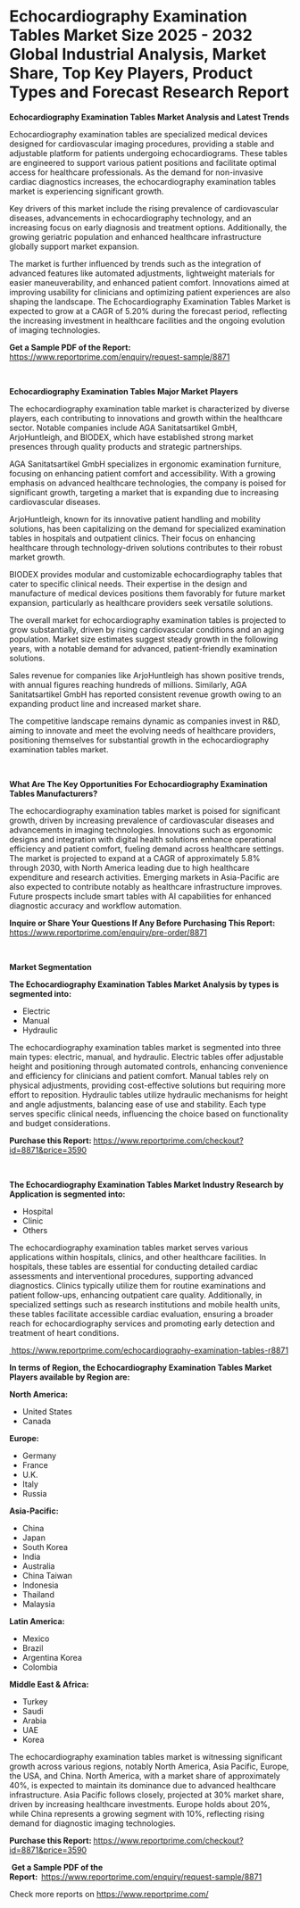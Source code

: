 <p><h1>Echocardiography Examination Tables Market Size 2025 - 2032 Global Industrial Analysis, Market Share, Top Key Players, Product Types and Forecast Research Report</h1></p><p><strong>Echocardiography Examination Tables Market Analysis and Latest Trends</strong></p>
<p><p>Echocardiography examination tables are specialized medical devices designed for cardiovascular imaging procedures, providing a stable and adjustable platform for patients undergoing echocardiograms. These tables are engineered to support various patient positions and facilitate optimal access for healthcare professionals. As the demand for non-invasive cardiac diagnostics increases, the echocardiography examination tables market is experiencing significant growth. </p><p>Key drivers of this market include the rising prevalence of cardiovascular diseases, advancements in echocardiography technology, and an increasing focus on early diagnosis and treatment options. Additionally, the growing geriatric population and enhanced healthcare infrastructure globally support market expansion. </p><p>The market is further influenced by trends such as the integration of advanced features like automated adjustments, lightweight materials for easier maneuverability, and enhanced patient comfort. Innovations aimed at improving usability for clinicians and optimizing patient experiences are also shaping the landscape. The Echocardiography Examination Tables Market is expected to grow at a CAGR of 5.20% during the forecast period, reflecting the increasing investment in healthcare facilities and the ongoing evolution of imaging technologies.</p></p>
<p><strong>Get a Sample PDF of the Report:&nbsp;</strong> <a href="https://www.reportprime.com/enquiry/request-sample/8871?utm_campaign=3584&utm_medium=2&utm_source=Github&utm_content=ia&utm_term=20032025&utm_id=echocardiography-examination-tables">https://www.reportprime.com/enquiry/request-sample/8871</a></p>
<p>&nbsp;</p>
<p><strong>Echocardiography Examination Tables Major Market Players</strong></p>
<p><p>The echocardiography examination table market is characterized by diverse players, each contributing to innovations and growth within the healthcare sector. Notable companies include AGA Sanitatsartikel GmbH, ArjoHuntleigh, and BIODEX, which have established strong market presences through quality products and strategic partnerships.</p><p>AGA Sanitatsartikel GmbH specializes in ergonomic examination furniture, focusing on enhancing patient comfort and accessibility. With a growing emphasis on advanced healthcare technologies, the company is poised for significant growth, targeting a market that is expanding due to increasing cardiovascular diseases.</p><p>ArjoHuntleigh, known for its innovative patient handling and mobility solutions, has been capitalizing on the demand for specialized examination tables in hospitals and outpatient clinics. Their focus on enhancing healthcare through technology-driven solutions contributes to their robust market growth.</p><p>BIODEX provides modular and customizable echocardiography tables that cater to specific clinical needs. Their expertise in the design and manufacture of medical devices positions them favorably for future market expansion, particularly as healthcare providers seek versatile solutions.</p><p>The overall market for echocardiography examination tables is projected to grow substantially, driven by rising cardiovascular conditions and an aging population. Market size estimates suggest steady growth in the following years, with a notable demand for advanced, patient-friendly examination solutions.</p><p>Sales revenue for companies like ArjoHuntleigh has shown positive trends, with annual figures reaching hundreds of millions. Similarly, AGA Sanitatsartikel GmbH has reported consistent revenue growth owing to an expanding product line and increased market share.</p><p>The competitive landscape remains dynamic as companies invest in R&D, aiming to innovate and meet the evolving needs of healthcare providers, positioning themselves for substantial growth in the echocardiography examination tables market.</p></p>
<p>&nbsp;</p>
<p><strong>What Are The Key Opportunities For Echocardiography Examination Tables Manufacturers?</strong></p>
<p><p>The echocardiography examination tables market is poised for significant growth, driven by increasing prevalence of cardiovascular diseases and advancements in imaging technologies. Innovations such as ergonomic designs and integration with digital health solutions enhance operational efficiency and patient comfort, fueling demand across healthcare settings. The market is projected to expand at a CAGR of approximately 5.8% through 2030, with North America leading due to high healthcare expenditure and research activities. Emerging markets in Asia-Pacific are also expected to contribute notably as healthcare infrastructure improves. Future prospects include smart tables with AI capabilities for enhanced diagnostic accuracy and workflow automation.</p></p>
<p><strong>Inquire or Share Your Questions If Any Before Purchasing This Report:</strong> <a href="https://www.reportprime.com/enquiry/pre-order/8871?utm_campaign=3584&utm_medium=2&utm_source=Github&utm_content=ia&utm_term=20032025&utm_id=echocardiography-examination-tables">https://www.reportprime.com/enquiry/pre-order/8871</a></p>
<p>&nbsp;</p>
<p><strong>Market Segmentation</strong></p>
<p><strong>The Echocardiography Examination Tables Market Analysis by types is segmented into:</strong></p>
<p><ul><li>Electric</li><li>Manual</li><li>Hydraulic</li></ul></p>
<p><p>The echocardiography examination tables market is segmented into three main types: electric, manual, and hydraulic. Electric tables offer adjustable height and positioning through automated controls, enhancing convenience and efficiency for clinicians and patient comfort. Manual tables rely on physical adjustments, providing cost-effective solutions but requiring more effort to reposition. Hydraulic tables utilize hydraulic mechanisms for height and angle adjustments, balancing ease of use and stability. Each type serves specific clinical needs, influencing the choice based on functionality and budget considerations.</p></p>
<p><strong>Purchase this Report:&nbsp;</strong><a href="https://www.reportprime.com/checkout?id=8871&price=3590&utm_campaign=3584&utm_medium=2&utm_source=Github&utm_content=ia&utm_term=20032025&utm_id=echocardiography-examination-tables">https://www.reportprime.com/checkout?id=8871&price=3590</a></p>
<p>&nbsp;</p>
<p><strong>The Echocardiography Examination Tables Market Industry Research by Application is segmented into:</strong></p>
<p><ul><li>Hospital</li><li>Clinic</li><li>Others</li></ul></p>
<p><p>The echocardiography examination tables market serves various applications within hospitals, clinics, and other healthcare facilities. In hospitals, these tables are essential for conducting detailed cardiac assessments and interventional procedures, supporting advanced diagnostics. Clinics typically utilize them for routine examinations and patient follow-ups, enhancing outpatient care quality. Additionally, in specialized settings such as research institutions and mobile health units, these tables facilitate accessible cardiac evaluation, ensuring a broader reach for echocardiography services and promoting early detection and treatment of heart conditions.</p></p>
<p><a href="https://www.reportprime.com/echocardiography-examination-tables-r8871?utm_campaign=3584&utm_medium=2&utm_source=Github&utm_content=ia&utm_term=20032025&utm_id=echocardiography-examination-tables">&nbsp;https://www.reportprime.com/echocardiography-examination-tables-r8871</a></p>
<p><strong>In terms of Region, the Echocardiography Examination Tables Market Players available by Region are:</strong></p>
<p>
    <p> <strong> North America: </strong>
        <ul>
            <li>United States</li>
            <li>Canada</li>
        </ul>
        </p> 
    <p> <strong> Europe: </strong>
        <ul>
            <li>Germany</li>
            <li>France</li>
            <li>U.K.</li>
            <li>Italy</li>
            <li>Russia</li>
        </ul>
        </p> 
    <p> <strong> Asia-Pacific: </strong>
        <ul>
            <li>China</li>
            <li>Japan</li>
            <li>South Korea</li>
            <li>India</li>
            <li>Australia</li>
            <li>China Taiwan</li>
            <li>Indonesia</li>
            <li>Thailand</li>
            <li>Malaysia</li>
        </ul>
        </p> 
    <p> <strong> Latin America: </strong>
        <ul>
            <li>Mexico</li>
            <li>Brazil</li>
            <li>Argentina Korea</li>
            <li>Colombia</li>
        </ul>
        </p> 
    <p> <strong> Middle East & Africa: </strong>
        <ul>
            <li>Turkey</li>
            <li>Saudi</li>
            <li>Arabia</li>
            <li>UAE</li>
            <li>Korea</li>
        </ul>
    </p>
    </p>
<p><p>The echocardiography examination tables market is witnessing significant growth across various regions, notably North America, Asia Pacific, Europe, the USA, and China. North America, with a market share of approximately 40%, is expected to maintain its dominance due to advanced healthcare infrastructure. Asia Pacific follows closely, projected at 30% market share, driven by increasing healthcare investments. Europe holds about 20%, while China represents a growing segment with 10%, reflecting rising demand for diagnostic imaging technologies.</p></p>
<p><strong>Purchase this Report: </strong><a href="https://www.reportprime.com/checkout?id=8871&price=3590&utm_campaign=3584&utm_medium=2&utm_source=Github&utm_content=ia&utm_term=20032025&utm_id=echocardiography-examination-tables">https://www.reportprime.com/checkout?id=8871&price=3590</a></p>
<p>&nbsp;<strong>Get a Sample PDF of the Report:&nbsp;&nbsp;</strong><a href="https://www.reportprime.com/enquiry/request-sample/8871?utm_campaign=3584&utm_medium=2&utm_source=Github&utm_content=ia&utm_term=20032025&utm_id=echocardiography-examination-tables">https://www.reportprime.com/enquiry/request-sample/8871</a></p>
<p><strong></strong></p>
<p>Check more reports on <a href="https://www.reportprime.com/?utm_campaign=3584&utm_medium=2&utm_source=Github&utm_content=ia&utm_term=20032025&utm_id=echocardiography-examination-tables">https://www.reportprime.com/</a></p>